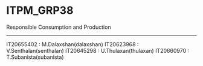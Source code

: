 # ITPM_GRP38
Responsible Consumption and Production
____________________________________
IT20655402 : M.Dalaxshan(dalaxshan)
IT20623968 : V.Senthalan(senthalan)
IT20645298 : U.Thulaxan(thulaxan)
IT20660970 : T.Subanista(subanista)


